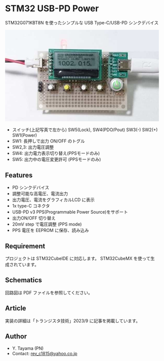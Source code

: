 # STM32 USB-PD Power
STM32G071KBT8N を使ったシンプルな USB Type-C/USB-PD シンクデバイス

![Circuit Board](photo3.jpg "Circuit Board")
- スイッチ(上記写真で左から) SW5(Lock), SW4(PDO/Pout) SW3(-) SW2(+) SW1(Power)
- SW1: 長押しで出力 ON/OFF のトグル
- SW2,3: 出力電圧調整
- SW4: 出力電力表示切り替え(PPSモードのみ)
- SW5: 出力中の電圧変更許可 (PPSモードのみ)

## Features
* PD シンクデバイス
* 調整可能な高電圧、電流出力
* 出力電圧、電流をグラフィカルLCD に表示
* 1x type-C コネクタ
* USB-PD v3 PPS(Programmable Power Source)をサポート
* 出力ON/OFF 切り替え
* 20mV step で電圧調整 (PPS mode)
* PPS 電圧を EEPROM に保存、読み込み

## Requirement
プロジェクトは STM32CubeIDE に対応します。
STM32CubeMX を使って生成されています。

## Schematics
回路図は PDF ファイルを参照してください。

## Article
実装の詳細は「トランジスタ技術」2023/9 に記事を掲載しています。

## Author
* Y. Tayama (PN)
* Contact: rev_c1815@yahoo.co.jp
